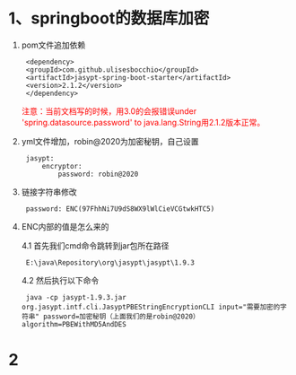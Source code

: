 # **1、springboot的数据库加密**
1. pom文件追加依赖

        <dependency>
        <groupId>com.github.ulisesbocchio</groupId>
        <artifactId>jasypt-spring-boot-starter</artifactId>
        <version>2.1.2</version>
        </dependency>

    <font color=red>注意：当前文档写的时候，用3.0的会报错误under 'spring.datasource.password' to java.lang.String用2.1.2版本正常。</font>

2. yml文件增加，robin@2020为加密秘钥，自己设置
   
        jasypt:
            encryptor:
                password: robin@2020
3. 链接字符串修改

        password: ENC(97FhhNi7U9dS8WX9lWlCieVCGtwkHTC5)

4. ENC内部的值是怎么来的
   
    4.1 首先我们cmd命令跳转到jar包所在路径

        E:\java\Repository\org\jasypt\jasypt\1.9.3
    4.2 然后执行以下命令

        java -cp jasypt-1.9.3.jar org.jasypt.intf.cli.JasyptPBEStringEncryptionCLI input="需要加密的字符串" password=加密秘钥（上面我们的是robin@2020） algorithm=PBEWithMD5AndDES
# **2**